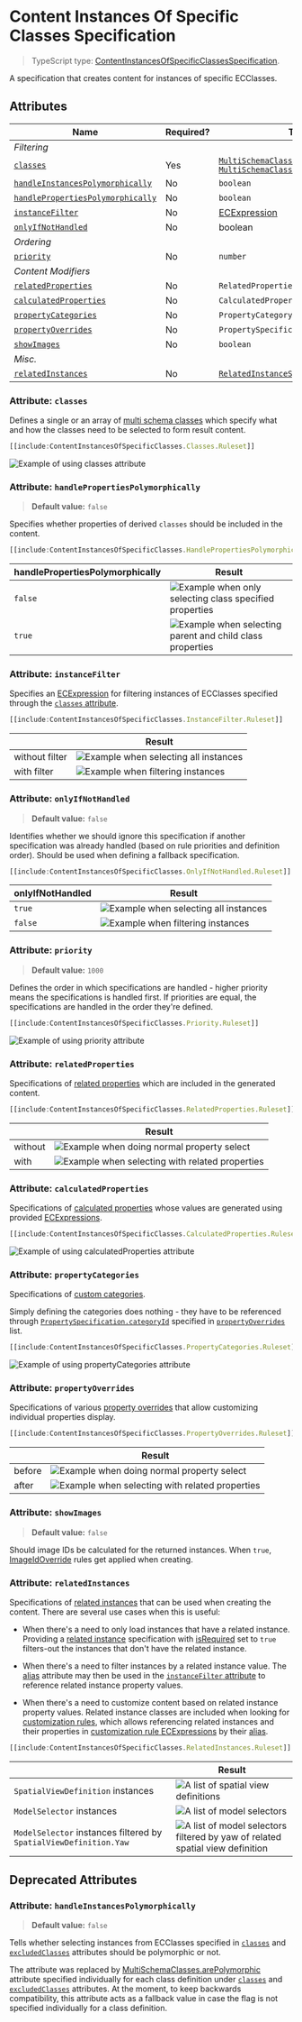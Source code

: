 # Content Instances Of Specific Classes Specification

> TypeScript type: [ContentInstancesOfSpecificClassesSpecification]($presentation-common).

A specification that creates content for  instances of specific ECClasses.

## Attributes

| Name                                                                            | Required? | Type                                                                                                                         | Default |
| ------------------------------------------------------------------------------- | --------- | ---------------------------------------------------------------------------------------------------------------------------- | ------- |
| *Filtering*                                                                     |
| [`classes`](#attribute-classes)                                                 | Yes       | [`MultiSchemaClassesSpecification \| MultiSchemaClassesSpecification[]`](../Common-Rules/MultiSchemaClassesSpecification.md) | `[]`    |
| [`handleInstancesPolymorphically`](#attribute-handleinstancespolymorphically)   | No        | `boolean`                                                                                                                    | `false` |
| [`handlePropertiesPolymorphically`](#attribute-handlepropertiespolymorphically) | No        | `boolean`                                                                                                                    | `false` |
| [`instanceFilter`](#attribute-instancefilter)                                   | No        | [ECExpression](./ECExpressions.md#instance-filter)                                                                           | `""`    |
| [`onlyIfNotHandled`](#attribute-onlyifnothandled)                               | No        | boolean                                                                                                                      | `false` |
| *Ordering*                                                                      |
| [`priority`](#attribute-priority)                                               | No        | `number`                                                                                                                     | `1000`  |
| *Content Modifiers*                                                             |
| [`relatedProperties`](#attribute-relatedproperties)                             | No        | `RelatedPropertiesSpecification[]`                                                                                           | `[]`    |
| [`calculatedProperties`](#attribute-calculatedproperties)                       | No        | `CalculatedPropertiesSpecification[]`                                                                                        | `[]`    |
| [`propertyCategories`](#attribute-propertycategories)                           | No        | `PropertyCategorySpecification[]`                                                                                            | `[]`    |
| [`propertyOverrides`](#attribute-propertyoverrides)                             | No        | `PropertySpecification[]`                                                                                                    | `[]`    |
| [`showImages`](#attribute-showimages)                                           | No        | `boolean`                                                                                                                    | `false` |
| *Misc.*                                                                         |
| [`relatedInstances`](#attribute-relatedinstances)                               | No        | [`RelatedInstanceSpecification[]`](../Common-Rules/RelatedInstanceSpecification.md)                                          | `[]`    |

### Attribute: `classes`

Defines a single or an array of [multi schema classes](../Common-Rules/MultiSchemaClassesSpecification.md) which specify what and how the classes need to be selected to form result content.

```ts
[[include:ContentInstancesOfSpecificClasses.Classes.Ruleset]]
```

![Example of using classes attribute](./media/contentinstancesofspecificclasses-with-classes.png)

### Attribute: `handlePropertiesPolymorphically`

> **Default value:** `false`

Specifies whether properties of derived `classes` should be included in the content.

```ts
[[include:ContentInstancesOfSpecificClasses.HandlePropertiesPolymorphically.Ruleset]]
```

  | handlePropertiesPolymorphically | Result                                                                                                                                            |
  | ------------------------------- | ------------------------------------------------------------------------------------------------------------------------------------------------- |
  | `false`                         | ![Example when only selecting class specified properties](./media/contentinstancesofspecificclasses-with-handlepropertiespolymorphically-1.png)   |
  | `true`                          | ![Example when selecting parent and child class properties](./media/contentinstancesofspecificclasses-with-handlepropertiespolymorphically-2.png) |

### Attribute: `instanceFilter`

Specifies an [ECExpression](./ECExpressions.md#instance-filter) for filtering instances of ECClasses specified through the [`classes` attribute](#attribute-classes).

```ts
[[include:ContentInstancesOfSpecificClasses.InstanceFilter.Ruleset]]
```

  |                | Result                                                                                                       |
  | -------------- | ------------------------------------------------------------------------------------------------------------ |
  | without filter | ![Example when selecting all instances](./media/contentinstancesofspecificclasses-with-instancefilter-1.png) |
  | with filter    | ![Example when filtering instances](./media/contentinstancesofspecificclasses-with-instancefilter-2.png)     |

### Attribute: `onlyIfNotHandled`

> **Default value:** `false`

Identifies whether we should ignore this specification if another specification was already handled (based on rule priorities and definition order). Should be used when defining a fallback specification.

```ts
[[include:ContentInstancesOfSpecificClasses.OnlyIfNotHandled.Ruleset]]
```

  | onlyIfNotHandled | Result                                                                                                         |
  | ---------------- | -------------------------------------------------------------------------------------------------------------- |
  | `true`           | ![Example when selecting all instances](./media/contentinstancesofspecificclasses-with-onlyifnothandled-1.png) |
  | `false`          | ![Example when filtering instances](./media/contentinstancesofspecificclasses-with-onlyifnothandled-2.png)     |

### Attribute: `priority`

> **Default value:** `1000`

Defines the order in which specifications are handled - higher priority means the specifications is handled first. If priorities are equal, the specifications are handled in the order they're defined.

```ts
[[include:ContentInstancesOfSpecificClasses.Priority.Ruleset]]
```

![Example of using priority attribute](./media/contentinstancesofspecificclasses-with-priority.png)

### Attribute: `relatedProperties`

Specifications of [related properties](./RelatedPropertiesSpecification.md) which are included in the generated content.

```ts
[[include:ContentInstancesOfSpecificClasses.RelatedProperties.Ruleset]]
```

  |         | Result                                                                                                                    |
  | ------- | ------------------------------------------------------------------------------------------------------------------------- |
  | without | ![Example when doing normal property select](./media/contentinstancesofspecificclasses-with-relatedproperties-1.png)      |
  | with    | ![Example when selecting with related properties](./media/contentinstancesofspecificclasses-with-relatedproperties-2.png) |

### Attribute: `calculatedProperties`

Specifications of [calculated properties](./CalculatedPropertiesSpecification.md) whose values are generated using provided [ECExpressions](../Advanced/ECExpressions.md#ecinstance).

```ts
[[include:ContentInstancesOfSpecificClasses.CalculatedProperties.Ruleset]]
```

![Example of using calculatedProperties attribute](./media/contentinstancesofspecificclasses-with-calculatedproperties.png)

### Attribute: `propertyCategories`

Specifications of [custom categories](PropertyCategorySpecification.md).

Simply defining the categories does nothing - they have to be referenced through [`PropertySpecification.categoryId`](./PropertySpecification.md) specified in [`propertyOverrides`](#attribute-propertyoverrides) list.

```ts
[[include:ContentInstancesOfSpecificClasses.PropertyCategories.Ruleset]]
```

![Example of using propertyCategories attribute](./media/contentinstancesofspecificclasses-with-propertycategories.png)

### Attribute: `propertyOverrides`

Specifications of various [property overrides](./PropertySpecification.md) that allow customizing individual properties display.

```ts
[[include:ContentInstancesOfSpecificClasses.PropertyOverrides.Ruleset]]
```

  |        | Result                                                                                                                    |
  | ------ | ------------------------------------------------------------------------------------------------------------------------- |
  | before | ![Example when doing normal property select](./media/contentinstancesofspecificclasses-with-propertyoverrides-1.png)      |
  | after  | ![Example when selecting with related properties](./media/contentinstancesofspecificclasses-with-propertyoverrides-2.png) |


### Attribute: `showImages`

> **Default value:** `false`

Should image IDs be calculated for the returned instances. When `true`, [ImageIdOverride](../customization/ImageIdOverride.md) rules get applied when creating.

### Attribute: `relatedInstances`

Specifications of [related instances](../Common-Rules/RelatedInstanceSpecification.md) that can be used when creating the content. There are several use cases when this is useful:

- When there's a need to only load instances that have a related instance. Providing a [related instance](../Common-Rules/RelatedInstanceSpecification.md)
  specification with [isRequired](../Common-Rules/RelatedInstanceSpecification.md) set to `true` filters-out the instances that don't have the related instance.

- When there's a need to filter instances by a related instance value. The [alias](../Common-Rules/RelatedInstanceSpecification.md) attribute may then be used
  in the [`instanceFilter` attribute](#attribute-instancefilter) to reference related instance property values.

- When there's a need to customize content based on related instance property values. Related instance classes are included when looking for [customization rules](../Customization/index.md),
  which allows referencing related instances and their properties in [customization rule ECExpressions](../Customization/ECExpressions.md#override-value) by their
  [alias](../Common-Rules/RelatedInstanceSpecification.md).

```ts
[[include:ContentInstancesOfSpecificClasses.RelatedInstances.Ruleset]]
```

  |                                                                   | Result                                                                                                                                                 |
  | ----------------------------------------------------------------- | ------------------------------------------------------------------------------------------------------------------------------------------------------ |
  | `SpatialViewDefinition` instances                                 | ![A list of spatial view definitions](./media/contentinstancesofspecificclasses-with-relatedinstances-3.png)                                           |
  | `ModelSelector` instances                                         | ![A list of model selectors](./media/contentinstancesofspecificclasses-with-relatedinstances-2.png)                                               |
  | `ModelSelector` instances filtered by `SpatialViewDefinition.Yaw` | ![A list of model selectors filtered by yaw of related spatial view definition](./media/contentinstancesofspecificclasses-with-relatedinstances-1.png) |

## Deprecated Attributes

### Attribute: `handleInstancesPolymorphically`

> **Default value:** `false`

Tells whether selecting instances from ECClasses specified in [`classes`](#attribute-classes) and [`excludedClasses`](#attribute-excludedclasses) attributes should be polymorphic or not.

The attribute was replaced by [MultiSchemaClasses.arePolymorphic](../Common-Rules/MultiSchemaClassesSpecification.md#attribute-arepolymorphic) attribute specified individually for each class definition under [`classes`](#attribute-classes) and [`excludedClasses`](#attribute-excludedclasses) attributes. At the moment, to keep backwards compatibility, this attribute acts as a fallback value in case the flag is not specified individually for a class definition.
